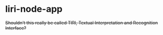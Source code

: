 # liri-node-app
~~Shouldn't this really be called TIRI, Textual Interpretation and Recognition Interface?~~


